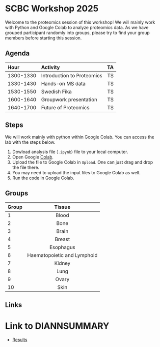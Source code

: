 # SCBC Workshop 2025 

Welcome to the proteomics session of this workshop! We will mainly work with Python and Google Colab to analyze proteomics data. As we have grouped participant randomly into groups, please try to find your group members before starting this session. 

## Agenda 

|  Hour | Activity | TA |
|:-----|:-----| :--------:| 
|1300-1330|Introduction to Proteomics| TS |
|1330-1430|Hands-on MS data| TS |
|1530-1550|Swedish Fika| TS |
|1600-1640|Groupwork presentation| TS |
|1640-1700|Future of Proteomics| TS |

## Steps 
We will work mainly with python within Google Colab. You can access the lab with the steps below.
1. Dowload analysis file (`.ipynb`) file to your local computer.
2. Open Google [Colab](https://colab.research.google.com/).
3. Upload the file to Google Colab in `Upload`. One can just drag and drop the file there. 
4. You may need to upload the input files to Google Colab as well.
5. Run the code in Google Colab.

## Groups 

| Group | Tissue | 
|:-----|:--------:|
| 1 | Blood | 
| 2 | Bone | 
| 3 | Brain |
| 4 | Breast |
| 5 | Esophagus |
| 6 | Haematopoietic and Lymphoid |
| 7 | Kidney |
| 8 | Lung |
| 9 | Ovary |
| 10 | Skin |




## Links 

# Link to DIANNSUMMARY
- [Results](https://drive.google.com/drive/folders/10TvXAPK4PqsF6VVw49S7rVUoJQf16g4D?usp=sharing)
